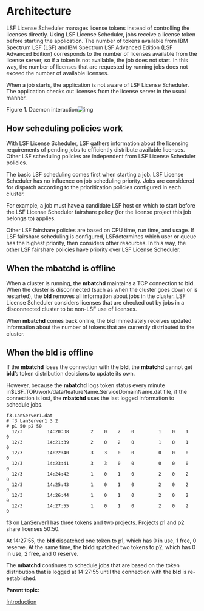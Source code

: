 # Architecture

LSF License Scheduler manages license tokens instead of controlling the licenses directly. Using LSF License Scheduler, jobs receive a license token before starting the application. The number of tokens available from IBM Spectrum LSF (LSF) andIBM Spectrum LSF Advanced Edition (LSF Advanced Edition) corresponds to the number of licenses available from the license server, so if a token is not available, the job does not start. In this way, the number of licenses that are requested by running jobs does not exceed the number of available licenses.

When a job starts, the application is not aware of LSF License Scheduler. The application checks out licenses from the license server in the usual manner.

Figure 1. Daemon interaction![img](https://www.ibm.com/support/knowledgecenter/SSWRJV_10.1.0/license_scheduler/lic_sched_daemons.jpg)

## How scheduling policies work

With LSF License Scheduler, LSF gathers information about the licensing requirements of pending jobs to efficiently distribute available licenses. Other LSF scheduling policies are independent from LSF License Scheduler policies.

The basic LSF scheduling comes first when starting a job. LSF License Scheduler has no influence on job scheduling priority. Jobs are considered for dispatch according to the prioritization policies configured in each cluster.

For example, a job must have a candidate LSF host on which to start before the LSF License Scheduler fairshare policy (for the license project this job belongs to) applies.

Other LSF fairshare policies are based on CPU time, run time, and usage. If LSF fairshare scheduling is configured, LSFdetermines which user or queue has the highest priority, then considers other resources. In this way, the other LSF fairshare policies have priority over LSF License Scheduler.

## When the mbatchd is offline

When a cluster is running, the **mbatchd** maintains a TCP connection to **bld**. When the cluster is disconnected (such as when the cluster goes down or is restarted), the **bld** removes all information about jobs in the cluster. LSF License Scheduler considers licenses that are checked out by jobs in a disconnected cluster to be non-LSF use of licenses.

When **mbatchd** comes back online, the **bld** immediately receives updated information about the number of tokens that are currently distributed to the cluster.

## When the bld is offline

If the **mbatchd** loses the connection with the **bld**, the **mbatchd** cannot get **bld**’s token distribution decisions to update its own.

However, because the **mbatchd** logs token status every minute in$LSF_TOP/work/data/featureName.ServiceDomainName.dat file, if the connection is lost, the **mbatchd** uses the last logged information to schedule jobs.

```
f3.LanServer1.dat 
# f3 LanServer1 3 2
# p1 50 p2 50  
  12/3         14:20:38        2    0    2    0         1    0    1    0    
  12/3         14:21:39        2    0    2    0         1    0    1    0    
  12/3         14:22:40        3    3    0    0         0    0    0    0    
  12/3         14:23:41        3    3    0    0         0    0    0    0    
  12/3         14:24:42        1    0    1    0         2    0    2    0    
  12/3         14:25:43        1    0    1    0         2    0    2    0    
  12/3         14:26:44        1    0    1    0         2    0    2    0    
  12/3         14:27:55        1    0    1    0         2    0    2    0    
```

f3 on LanServer1 has three tokens and two projects. Projects p1 and p2 share licenses 50:50.

At 14:27:55, the **bld** dispatched one token to p1, which has 0 in use, 1 free, 0 reserve. At the same time, the **bld**dispatched two tokens to p2, which has 0 in use, 2 free, and 0 reserve.

The **mbatchd** continues to schedule jobs that are based on the token distribution that is logged at 14:27:55 until the connection with the **bld** is re-established.

**Parent topic:**

[Introduction](https://www.ibm.com/support/knowledgecenter/SSWRJV_10.1.0/license_scheduler/chap_introduction.html?view=kc)